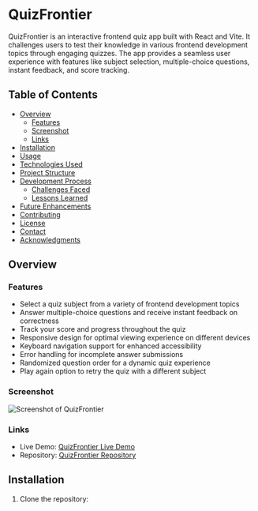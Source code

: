 # QuizFrontier

QuizFrontier is an interactive frontend quiz app built with React and Vite. It challenges users to test their knowledge in various frontend development topics through engaging quizzes. The app provides a seamless user experience with features like subject selection, multiple-choice questions, instant feedback, and score tracking.

## Table of Contents

- [Overview](#overview)
  - [Features](#features)
  - [Screenshot](#screenshot)
  - [Links](#links)
- [Installation](#installation)
- [Usage](#usage)
- [Technologies Used](#technologies-used)
- [Project Structure](#project-structure)
- [Development Process](#development-process)
  - [Challenges Faced](#challenges-faced)
  - [Lessons Learned](#lessons-learned)
- [Future Enhancements](#future-enhancements)
- [Contributing](#contributing)
- [License](#license)
- [Contact](#contact)
- [Acknowledgments](#acknowledgments)

## Overview

### Features

- Select a quiz subject from a variety of frontend development topics
- Answer multiple-choice questions and receive instant feedback on correctness
- Track your score and progress throughout the quiz
- Responsive design for optimal viewing experience on different devices
- Keyboard navigation support for enhanced accessibility
- Error handling for incomplete answer submissions
- Randomized question order for a dynamic quiz experience
- Play again option to retry the quiz with a different subject

### Screenshot

![Screenshot of QuizFrontier](./screenshot.jpg)

### Links

- Live Demo: [QuizFrontier Live Demo](https://your-live-demo-url.com)
- Repository: [QuizFrontier Repository](https://github.com/your-username/QuizFrontier)

## Installation

1. Clone the repository: